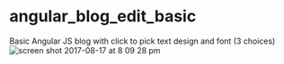 # angular_blog_edit_basic
Basic Angular JS blog with click to pick text design and font (3 choices)
![screen shot 2017-08-17 at 8 09 28 pm](https://user-images.githubusercontent.com/22375594/29440235-a3e43188-8388-11e7-9e0e-fe7a65edaaa1.png)
